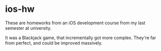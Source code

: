 # ios-hw

These are homeworks from an iOS development course from my last semester at university. 

It was a Blackjack game, that incrementally got more complex. They're far from perfect, and could be improved massively.
